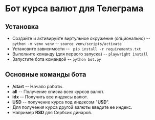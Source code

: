 # Бот курса валют для Телеграма

## Установка

- Создайте и активируйте виртульное окружение (опционально)
-- ```python -m venv venv```
-- ```source venv/scripts/activate```
- Установите зависимости
-- ``` pip install -r requirements.txt```
- Выполните команду (для первого запуска)
-- ```playwright install```
- Запустите бота командой
-- ```python bot.py```

## Основные команды бота

- **/start**
-- Начало работы.
- **all**
-- Получение списка всех курсов валют.
- **idx**
-- Получить все индексы валют.
- **USD**
-- получение курса под индексом "**USD**".
- Для получения курса другой валюты введите ее индекс.
- Например **RSD** для Сербсих динаров.
